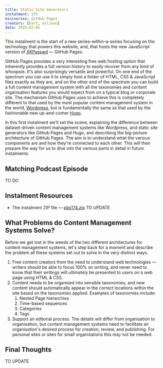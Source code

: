 ```yaml
---
title: Static Site Generators
instalment: 175
miniseries: GitHub Pages
creators: [bart, allison]
date: 2025-02-01
---
```

This instalment is the start of a new series-within-a-series focusing on the technology that powers this website, and, that hosts the new JavaScript version of [XKPasswd](https://www.xkpasswd.net) — GitHub Pages.

GitHub Pages provides a very interesting free web hosting option that inherently provides a full version history to easily recover from any kind of whoopsie. It's also surprisingly versatile and powerful. On one end of the spectrum you can use it to simply host a folder of HTML, CSS & JavaScript files exactly as they are, and on the other end of the spectrum you can build a full content management system with all the taxonomies and content organisation features you would expect from on a typical blog or corporate site. The mechanism GitHub Pages uses to achieve this is completely different to that used by the most popular content management system in the world, [Wordpress](https://wordpress.org), but is fundamentally the same as that used by the fashionable new up-and-comer [Hugo](https://kinsta.com/blog/hugo-static-site/).

In this first instalment we'll set the scene, explaining the difference between dataset-driven content management systems like Wordpress, and static site generators like Github Pages and Hugo, and describing the big-picture architecture of GitHub Pages. The aim is to understand what the various components are and how they're connected to each other. This will then prepare the way for us to dive into the various parts in detail in future instalments.

## Matching Podcast Episode

TO DO

## Instalment Resources

- The instalment ZIP file — [pbs174.zip](https://github.com/bartificer/programming-by-stealth/raw/master/instalmentZips/pbs174.zip) TO UPDATE

## What Problems do Content Management Systems Solve?

Before we get lost in the weeds of the two different architectures for content management systems, let's step back for a moment and describe the problem all these systems set out to solve in the very distinct ways.

1. Free content creators from the need to understand web technologies — writers should be able to focus 100% on writing, and never need to know that their writings will ultimately be presented to users on a web page using HTML & CSS.
2. Content needs to be organised into sensible taxonomies, and new content should automatically appear in the correct locations within the site based on the taxonomies applied. Examples of taxonomies include:
   1. Nested Page hierarchies
   2. Time-based sequences
   3. Categories
   4. Tags
3. Support an editorial process. The details will differ from organisation to organisation, but content management systems need to facilitate an organisation's desired process for creation, review, and publishing. For personal sites or sites for small organisations this may not be needed.

## Final Thoughts

TO UPDATE
